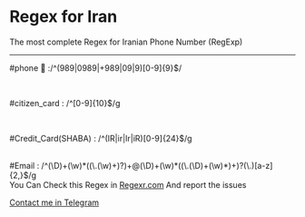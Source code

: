 # Regex for Iran
The most complete Regex for Iranian Phone Number (RegExp)
<br>
<hr>

#phone :iphone: :/^(989|0989|\+989|09|9)[0-9]{9}$/

<br>

#citizen_card : /^[0-9]{10}$/g

<br>

#Credit_Card(SHABA) : /^(IR|ir|Ir|iR)[0-9]{24}$/g

<br>
#Email : /^(\D)+(\w)*((\.(\w)+)?)+@(\D)+(\w)*((\.(\D)+(\w)*)+)?(\.)[a-z]{2,}$/g
<br>
You Can Check this Regex in <a href="https://regexr.com/">Regexr.com</a> 
And report the issues


<a href="http://t.me/amirmoghi3">Contact me in Telegram</a>

